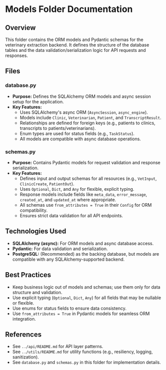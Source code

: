 # Models Folder Documentation

## Overview
This folder contains the ORM models and Pydantic schemas for the veterinary extraction backend. It defines the structure of the database tables and the data validation/serialization logic for API requests and responses.

## Files

### database.py
- **Purpose:** Defines the SQLAlchemy ORM models and async session setup for the application.
- **Key Features:**
  - Uses SQLAlchemy's async ORM (`AsyncSession`, `async_engine`).
  - Models include `Clinic`, `Veterinarian`, `Patient`, and `TranscriptResult`.
  - Relationships are defined for foreign keys (e.g., patients to clinics, transcripts to patients/veterinarians).
  - Enum types are used for status fields (e.g., `TaskStatus`).
  - All models are compatible with async database operations.

### schemas.py
- **Purpose:** Contains Pydantic models for request validation and response serialization.
- **Key Features:**
  - Defines input and output schemas for all resources (e.g., `VetInput`, `ClinicCreate`, `PatientOut`).
  - Uses `Optional`, `Dict`, and `Any` for flexible, explicit typing.
  - Response models include fields like `meta_data`, `error_message`, `created_at`, and `updated_at` where appropriate.
  - All schemas use `from_attributes = True` in their `Config` for ORM compatibility.
  - Ensures strict data validation for all API endpoints.

## Technologies Used
- **SQLAlchemy (async):** For ORM models and async database access.
- **Pydantic:** For data validation and serialization.
- **PostgreSQL:** (Recommended) as the backing database, but models are compatible with any SQLAlchemy-supported backend.

## Best Practices
- Keep business logic out of models and schemas; use them only for data structure and validation.
- Use explicit typing (`Optional`, `Dict`, `Any`) for all fields that may be nullable or flexible.
- Use enums for status fields to ensure data consistency.
- Use `from_attributes = True` in Pydantic models for seamless ORM integration.

## References
- See `../api/README.md` for API layer patterns.
- See `../utils/README.md` for utility functions (e.g., resiliency, logging, sanitization).
- See `database.py` and `schemas.py` in this folder for implementation details.
